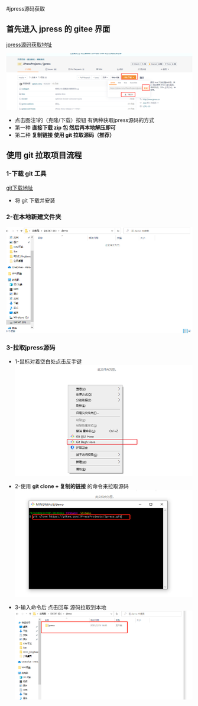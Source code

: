 #jpress源码获取

## 首先进入 jpress 的 gitee 界面
[jpress源码获取地址](https://gitee.com/JPressProjects/jpress)

![img.png](images/jpress_1.png)

* 点击图注1的（克隆/下载）按钮 有俩种获取jpress源码的方式
* 第一种 **直接下载 zip 包 然后再本地解压即可**
* 第二种 **复制链接 使用 git 拉取源码（推荐）**

## 使用 git 拉取项目流程
### 1-下载 git 工具
[git下载地址](https://git-scm.com/download)
* 将 git 下载并安装

### 2-在本地新建文件夹
![img_1.png](images/jpress_2.png)

### 3-拉取jpress源码

* 1-鼠标对着空白处点击反手键
![img.png](images/jpress_3.png)
  
* 2-使用 **git clone + 复制的链接** 的命令来拉取源码
![img.png](images/jpress_4.png)
  
* 3-输入命令后 点击回车 源码拉取到本地
![img.png](images/jpress_5.png)

  

